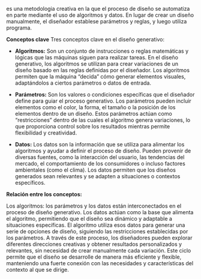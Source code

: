 es una metodologia creativa en la que el proceso de diseño se automatiza en parte mediante el uso de algoritmos y datos. En lugar de crear un diseño manualmente, el diseñador establese parámetros y reglas, y luego utiliza programa.

**Conceptos clave**
Tres conceptos clave en el diseño generativo:

+ **Algoritmos:** Son un conjunto de instrucciones o reglas matemáticas y lógicas que las máquinas siguen para realizar tareas. En el diseño generativo, los algoritmos se utilizan para crear variaciones de un diseño basado en las reglas definidas por el diseñador. Los algoritmos permiten que la máquina “decida” cómo generar elementos visuales, adaptándolos a ciertos parámetros o datos de entrada.

+ **Parámetros:** Son los valores o condiciones específicas que el diseñador define para guiar el proceso generativo. Los parámetros pueden incluir elementos como el color, la forma, el tamaño o la posición de los elementos dentro de un diseño. Estos parámetros actúan como “restricciones” dentro de las cuales el algoritmo genera variaciones, lo que proporciona control sobre los resultados mientras permite flexibilidad y creatividad.

+ **Datos:** Los datos son la información que se utiliza para alimentar los algoritmos y ayudar a definir el proceso de diseño. Pueden provenir de diversas fuentes, como la interacción del usuario, las tendencias del mercado, el comportamiento de los consumidores o incluso factores ambientales (como el clima). Los datos permiten que los diseños generados sean relevantes y se adapten a situaciones o contextos específicos.


**Relación entre los conceptos:**

  Los algoritmos: los parámetros y los datos están interconectados en el proceso de diseño generativo. Los datos actúan como la base que alimenta el algoritmo, permitiendo que el diseño sea dinámico y adaptable a situaciones específicas. El algoritmo utiliza esos datos para generar una serie de opciones de diseño, siguiendo las restricciones establecidas por los parámetros. A través de este proceso, los diseñadores pueden explorar diferentes direcciones creativas y obtener resultados personalizados y relevantes, sin necesidad de crear manualmente cada variación.
Este ciclo permite que el diseño se desarrolle de manera más eficiente y flexible, manteniendo una fuerte conexión con las necesidades y características del contexto al que se dirige.
